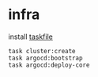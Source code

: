 # infra

install [taskfile](https://taskfile.dev/#/installation)

```
task cluster:create
task argocd:bootstrap
task argocd:deploy-core
```
